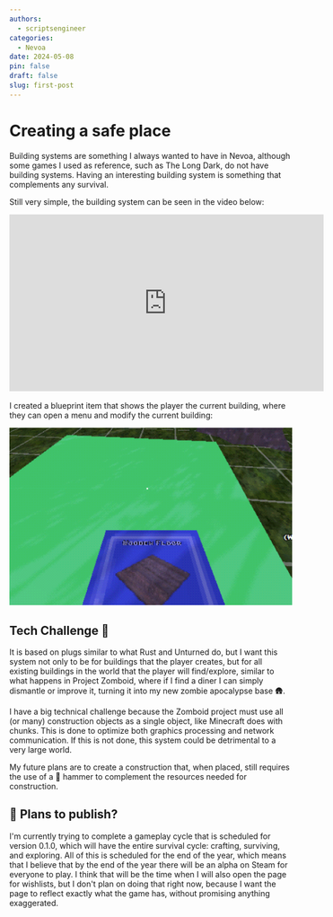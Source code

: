```yaml
---
authors:
  - scriptsengineer
categories:
  - Nevoa
date: 2024-05-08
pin: false
draft: false
slug: first-post
---
```


# Creating a safe place

Building systems are something I always wanted to have in Nevoa, although some games I used as reference, such as The Long Dark, do not have building systems.
Having an interesting building system is something that complements any survival.

Still very simple, the building system can be seen in the video below:

<!-- more -->

<iframe width="560" height="315" src="https://www.youtube.com/embed/Z5fa4WDFxew?si=LYscU92EcU7RTr51" title="YouTube video player" frameborder="0" allow="accelerometer; autoplay; clipboard-write; encrypted-media; gyroscope; picture-in-picture; web-share" referrerpolicy="strict-origin-when-cross-origin" allowfullscreen></iframe>

I created a blueprint item that shows the player the current building, where they can open a menu and modify the current building:

![Construction Blueprint](images/constructIon_blueprint.png)

## Tech Challenge 💪

It is based on plugs similar to what Rust and Unturned do, but I want this system not only to be for buildings that the player creates, but for all existing buildings in the world that the player will find/explore, similar to what happens in Project Zomboid, where if I find a diner I can simply dismantle or improve it, turning it into my new zombie apocalypse base 🛖.

I have a big technical challenge because the Zomboid project must use all (or many) construction objects as a single object, like Minecraft does with chunks. This is done to optimize both graphics processing and network communication. If this is not done, this system could be detrimental to a very large world.

My future plans are to create a construction that, when placed, still requires the use of a 🔨 hammer to complement the resources needed for construction.


## 📆 Plans to publish?

I'm currently trying to complete a gameplay cycle that is scheduled for version 0.1.0, which will have the entire survival cycle: crafting, surviving, and exploring. All of this is scheduled for the end of the year, which means that I believe that by the end of the year there will be an alpha on Steam for everyone to play. I think that will be the time when I will also open the page for wishlists, but I don't plan on doing that right now, because I want the page to reflect exactly what the game has, without promising anything exaggerated.